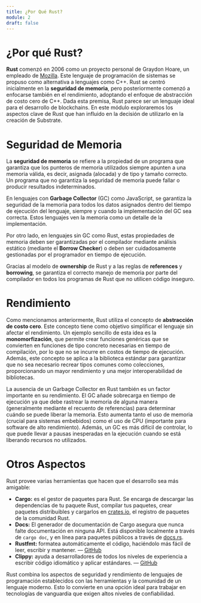 ```yaml
---
title: ¿Por Qué Rust?
module: 2
draft: false
---
```


# ¿Por qué Rust?

**Rust** comenzó en 2006 como un proyecto personal de Graydon Hoare, un empleado de [Mozilla](https://www.mozilla.org/). Este lenguaje de programación de sistemas se propuso como alternativa a lenguajes como C++. Rust se centró inicialmente en la **seguridad de memoria**, pero posteriormente comenzó a enfocarse también en el rendimiento, adoptando el enfoque de abstracción de costo cero de C++. Dada esta premisa, Rust parece ser un lenguaje ideal para el desarrollo de blockchains. En este módulo exploraremos los aspectos clave de Rust que han influido en la decisión de utilizarlo en la creación de Substrate.

# Seguridad de Memoria

La **seguridad de memoria** se refiere a la propiedad de un programa que garantiza que los punteros de memoria utilizados siempre apunten a una memoria válida, es decir, asignada (alocada) y de tipo y tamaño correcto. Un programa que no garantiza la seguridad de memoria puede fallar o producir resultados indeterminados.

En lenguajes con **Garbage Collector** (GC) como JavaScript, se garantiza la seguridad de la memoria para todos los datos asignados dentro del tiempo de ejecución del lenguaje, siempre y cuando la implementación del GC sea correcta. Estos lenguajes ven la memoria como un detalle de la implementación.

Por otro lado, en lenguajes sin GC como Rust, estas propiedades de memoria deben ser garantizadas por el compilador mediante análisis estático (mediante el **Borrow Checker**) o deben ser cuidadosamente gestionadas por el programador en tiempo de ejecución.

Gracias al modelo de **ownership** de Rust y a las reglas de **references** y **borrowing**, se garantiza el correcto manejo de memoria por parte del compilador en todos los programas de Rust que no utilicen código inseguro.

# Rendimiento

Como mencionamos anteriormente, Rust utiliza el concepto de **abstracción de costo cero**. Este concepto tiene como objetivo simplificar el lenguaje sin afectar el rendimiento. Un ejemplo sencillo de esta idea es la **monomorfización**, que permite crear funciones genéricas que se convierten en funciones de tipo concreto necesarias en tiempo de compilación, por lo que no se incurre en costos de tiempo de ejecución. Además, este concepto se aplica a la biblioteca estándar para garantizar que no sea necesario recrear tipos comunes como colecciones, proporcionando un mayor rendimiento y una mejor interoperabilidad de bibliotecas.

La ausencia de un Garbage Collector en Rust también es un factor importante en su rendimiento. El GC añade sobrecarga en tiempo de ejecución ya que debe rastrear la memoria de alguna manera (generalmente mediante el recuento de referencias) para determinar cuándo se puede liberar la memoria. Esto aumenta tanto el uso de memoria (crucial para sistemas embebidos) como el uso de CPU (importante para software de alto rendimiento). Además, un GC es más difícil de controlar, lo que puede llevar a pausas inesperadas en la ejecución cuando se está liberando recursos no utilizados.

# Otros Aspectos

Rust provee varias herramientas que hacen que el desarrollo sea más amigable:

- **Cargo:** es el gestor de paquetes para Rust. Se encarga de descargar las dependencias de tu paquete Rust, compilar tus paquetes, crear paquetes distribuibles y cargarlos en [crates.io](http://crates.io/), el registro de paquetes de la comunidad Rust.
- **Docs:** El generador de documentación de Cargo asegura que nunca falte documentación en ninguna API. Está disponible localmente a través de `cargo doc`, y en línea para paquetes públicos a través de [docs.rs](https://docs.rs/).
- **Rustfmt:** formatea automáticamente el código, haciéndolo más fácil de leer, escribir y mantener. — [GitHub](https://github.com/rust-lang/rustfmt)
- **Clippy:** ayuda a desarrolladores de todos los niveles de experiencia a escribir código idiomático y aplicar estándares. — [GitHub](https://github.com/rust-lang/rust-clippy)

Rust combina los aspectos de seguridad y rendimiento de lenguajes de programación establecidos con las herramientas y la comunidad de un lenguaje moderno. Esto lo convierte en una opción ideal para trabajar en tecnologías de vanguardia que exigen altos niveles de confiabilidad.
